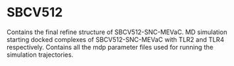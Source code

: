 # SBCV512
Contains the final refine structure of SBCV512-SNC-MEVaC.
MD simulation starting docked complexes of SBCV512-SNC-MEVaC with TLR2 and TLR4 respectively.
Contains all the mdp parameter files used for running the simulation trajectories. 
